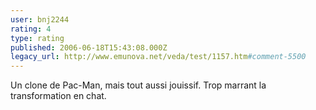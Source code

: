 ```yaml
---
user: bnj2244
rating: 4
type: rating
published: 2006-06-18T15:43:08.000Z
legacy_url: http://www.emunova.net/veda/test/1157.htm#comment-5500
---
```

Un clone de Pac-Man, mais tout aussi jouissif. Trop marrant la transformation en chat.